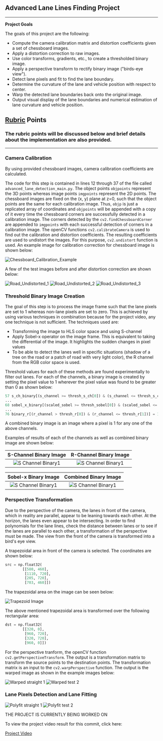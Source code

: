 ## Advanced Lane Lines Finding Project

---


**Project Goals**

The goals of this project are the following:

* Compute the camera calibration matrix and distortion coefficients given a set of chessboard images.
* Apply a distortion correction to raw images.
* Use color transforms, gradients, etc., to create a thresholded binary image.
* Apply a perspective transform to rectify binary image ("birds-eye view").
* Detect lane pixels and fit to find the lane boundary.
* Determine the curvature of the lane and vehicle position with respect to center.
* Warp the detected lane boundaries back onto the original image.
* Output visual display of the lane boundaries and numerical estimation of lane curvature and vehicle position.


## [Rubric](https://review.udacity.com/#!/rubrics/571/view) Points

### The rubric points will be discussed below and brief details about the implementation are also provided.

---


### Camera Calibration

By using provided chessboard images, camera calibration coefficients are calculated.

The code for this step is contained in lines 12 through 37 of the file called `advanced_lane_detection_main.py`. The object points `objpoints` represent the 3D points whereas image points `imgpoints` represent the 2D points. The chessboard images are fixed on the (x, y) plane at z=0, such that the object points are the same for each calibration image. Thus, `objp` is just a replicated array of coordinates and `objpoints` will be appended with a copy of it every time the chessboard corners are successfully detected in a calibration image. The corners detected by the `cv2.findChessboardCorner` are appended to `imgpoints` with each successful detection of corners in a calibration image. The openCV functions `cv2.calibrateCamera` is used to find out the calibration and distortion coefficients. The resulting coefficients are used to undistort the images. For this purpose, `cv2.undistort` function is used. An example image for calibration correction for chessboard image is shown below:

![Chessboard_Calibration_Example](./output_images/Chessboard_Calibration_Example.png)

A few of the test images before and after distortion correction are shown below:

![Road_Undistorted_1](./output_images/Undistorted_Images_Result/straight_lines1.png)
![Road_Undistorted_2](./output_images/Undistorted_Images_Result/test1.png)
![Road_Undistorted_3](./output_images/Undistorted_Images_Result/test3.png)

### Threshold Binary Image Creation

The goal of this step is to process the image frame such that the lane pixels are set to 1 whereas non-lane pixels are set to zero.
This is achieved by using various techniques in combination because for the project video, any one technique is not sufficient. The techniques used are:

* Transforming the image to HLS color space and using S-channel
* Apply Sobel-x operator on the image frame. This is equivalent to taking the differential of the image. It highlights the sudden changes in pixel values
* To be able to detect the lanes well in specific situations (shadow of a tree on the road or a patch of road with very light color), the R channel from the RGB color space is used.

Threshold values for each of these methods are found experimentally to filter out lanes. For each of the channels, a binary image is created by setting the pixel value to 1 wherever the pixel value was found to be greater than 0 as shown below:

``` python
57 s_ch_binary[(s_channel >= thresh_s_ch[0]) & (s_channel <= thresh_s_ch[1])] = 1
...
68 sobel_x_binary[(scaled_sobel >= thresh_sobel[0]) & (scaled_sobel <= thresh_sobel[1])] = 1
...
76 binary_r[(r_channel > thresh_r[0]) & (r_channel <= thresh_r[1])] = 1
```

A combined binary image is an image where a pixel is 1 for any one of the above channels.

Examples of results of each of the channels as well as combined binary image are shown below:

S-Channel Binary Image            |  R-Channel Binary Image
:-------------------------:|:-------------------------:
![S Channel Binary1](./output_images/Binary_Images_Result/s_ch_binary_1.png)  |  ![S Channel Binary1](./output_images/Binary_Images_Result/r_ch_binary_1.png)

Sobel-x Binary Image              |  Combined Binary Image
:-------------------------:|:-------------------------:
![S Channel Binary1](./output_images/Binary_Images_Result/sobel_x_binary_1.png)  |  ![S Channel Binary1](./output_images/Binary_Images_Result/combined_binary_1.png)

### Perspective Transformation

Due to the perspective of the camera, the lanes in front of the camera, which in reality are parallel, appear to be leaning towards each other.
At the horizon, the lanes even appear to be intersecting. In order to find polynomials for the lane lines, check the distance between lanes or to see if the lanes are parallel to each
other, a transformation of the perspective must be made. The view from the front of the camera is transformed into a bird's eye view.

A trapezoidal area in front of the camera is selected. The coordinates are shown below:

``` python
src = np.float32(
        [[580, 460],
         [1110, 720],
         [205, 720],
         [703, 460]])
```

The trapezoidal area on the image can be seen below:

![Trapezoid Image](./output_images/trapezoid_perspective_transform1.png)

The above mentioned trapezoidal area is transformed over the following rectangular area:

``` python
dst = np.float32(
        [[320, 0],
         [960, 720],
         [320, 720],
         [960, 0]])
```

For the perspective tranform, the openCV function `cv2.getPerspectiveTransform`. The output is a transformation matrix to 
transform the source points to the destination points. The transformation matrix is an input to the `cv2.warpPerspective` 
function. The output is the warped image as shown in the example images below:

![Warped straight 1](./output_images/Warped_Images_Result/warped_straight_1.png)
![Warped test 2](./output_images/Warped_Images_Result/warped_test_2.png)

### Lane Pixels Detection and Lane Fitting

![Polyfit straight 1](./output_images/Polyfit_Images_Result/polyfit_straight_1.png)
![Polyfit test 2](./output_images/Polyfit_Images_Result/polyfit_test_2.png)

THE PROJECT IS CURRENTLY BEING WORKED ON

To view the project video result for this commit, click here:

[Project Video](/project_video_output.mp4)


